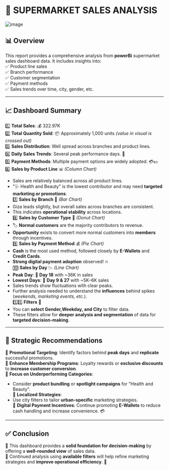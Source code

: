# 🛒 SUPERMARKET SALES ANALYSIS  

![image](https://github.com/user-attachments/assets/00e0417b-6934-4bea-8071-c3526f454163)


## 📊 Overview  
This report provides a comprehensive analysis from **powerBi** supermarket sales dashboard data. It includes insights into:  
✅ Product line sales  
✅ Branch performance  
✅ Customer segmentation  
✅ Payment methods  
✅ Sales trends over time, city, gender, etc.  

---

## 📈 Dashboard Summary  
1️⃣ **Total Sales**: 💰 322.97K  
2️⃣ **Total Quantity Sold**: 📦 Approximately 1,000 units _(value in visual is crossed out)_  
3️⃣ **Sales Distribution**: Well spread across branches and product lines.  
4️⃣ **Daily Sales Trends**: Several peak performance days. 🚀  
5️⃣ **Payment Methods**: Multiple payment options are widely adopted. 💳💵  
6️⃣ **Sales by Product Line** 📊 _(Column Chart)_  
   - Sales are relatively balanced across all product lines.  
   - "🩺 Health and Beauty" is the lowest contributor and may need **targeted marketing or promotions**.  
7️⃣ **Sales by Branch** 🏢 _(Bar Chart)_  
   - Giza leads slightly, but overall sales across branches are consistent.  
   - This indicates **operational stability** across locations.  
8️⃣ **Sales by Customer Type** 👥 _(Donut Chart)_  
   - 🏷️ **Normal customers** are the majority contributors to revenue.  
   - **Opportunity** exists to convert more normal customers into **members** through incentives.  
9️⃣ **Sales by Payment Method** 💰 _(Pie Chart)_  
   - **Cash** is the most used method, followed closely by **E-Wallets** and **Credit Cards**.  
   - **Strong digital payment adoption** observed! 🔥  
🔟 **Sales by Day** 📉 _(Line Chart)_  
   - **Peak Day**: 📆 **Day 18** with ~36K in sales  
   - **Lowest Days**: 📆 **Day 9 & 27** with ~5K–6K sales  
   - Sales trends show fluctuations with clear peaks.  
   - Further analysis needed to understand the **influences** behind spikes (_weekends, marketing events, etc._).  
1️⃣1️⃣ **Filters** 🎯  
   - You can **select Gender,Weekday, and City** to filter data.  
   - These filters allow for **deeper analysis and segmentation** of data for **targeted decision-making**.  

---

## 🎯 Strategic Recommendations  
🔹 **Promotional Targeting**: Identify factors behind **peak days** and **replicate** successful promotions.  
🔹 **Enhance Membership Programs**: Loyalty rewards or **exclusive discounts** to **increase customer conversion**.  
🔹 **Focus on Underperforming Categories**:  
   - Consider **product bundling** or **spotlight campaigns** for "Health and Beauty".  
🔹 **Localized Strategies**:  
   - Use city filters to tailor **urban-specific** marketing strategies.  
🔹 **Digital Payment Incentives**: Continue promoting **E-Wallets** to reduce cash handling and increase convenience. 💳  

---

## ✅ Conclusion  
📢 This dashboard provides a **solid foundation for decision-making** by offering a **well-rounded view** of sales data.  
📌 Continued analysis using **available filters** will help refine marketing strategies and **improve operational efficiency**. 🚀  
